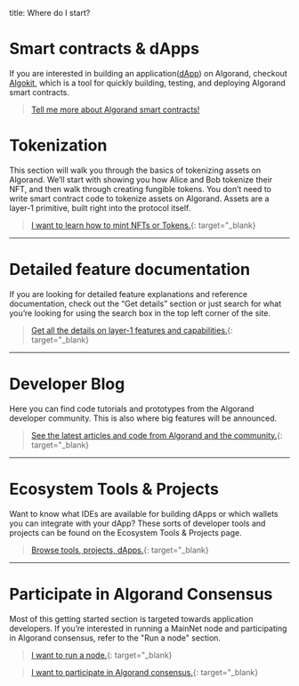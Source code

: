 title: Where do I start?

# Smart contracts & dApps

If you are interested in building an application([dApp](whats_a_dapp.md)) on Algorand, checkout [Algokit](../algokit.md), which is a tool for quickly building, testing, and deploying Algorand smart contracts. 

> [Tell me more about Algorand smart contracts!](/docs/get-details/dapps/smart-contracts/)


# Tokenization

This section will walk you through the basics of tokenizing assets on Algorand. We’ll start with showing you how Alice and Bob tokenize their NFT, and then walk through creating fungible tokens. You don’t need to write smart contract code to tokenize assets on Algorand. Assets are a layer-1 primitive, built right into the protocol itself.

> [I want to learn how to mint NFTs or Tokens.](/docs/get-details/asa.md){: target="_blank}

-----

# Detailed feature documentation

If you are looking for detailed feature explanations and reference documentation, check out the “Get details” section or just search for what you’re looking for using the search box in the top left corner of the site.

> [Get all the details on layer-1 features and capabilities.](/docs/get-details/){: target="_blank}

-----

# Developer Blog

Here you can find code tutorials and prototypes from the Algorand developer community. This is also where big features will be announced. 

> [See the latest articles and code from Algorand and the community.](../../../../blog/){: target="_blank}

-----

# Ecosystem Tools & Projects

Want to know what IDEs are available for building dApps or which wallets you can integrate with your dApp? These sorts of developer tools and projects can be found on the Ecosystem Tools & Projects page.

> [Browse tools, projects, dApps.](../../../../ecosystem-projects/){: target="_blank}

-----

# Participate in Algorand Consensus

Most of this getting started section is targeted towards application developers. If you’re interested in running a MainNet node and participating in Algorand consensus, refer to the "Run a node" section.

> [I want to run a node.](/docs/run-a-node/setup/types/){: target="_blank}

> [I want to participate in Algorand consensus.](/docs/run-a-node/participate/){: target="_blank}

